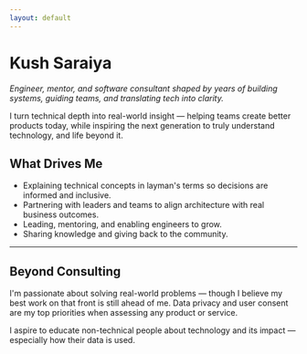 ```yaml
---
layout: default
---
```


# Kush Saraiya

*Engineer, mentor, and software consultant shaped by years of building systems, guiding teams, and translating tech into clarity.*

I turn technical depth into real-world insight — helping teams create better products today, while inspiring the next generation to truly understand technology, and life beyond it.


## What Drives Me

- Explaining technical concepts in layman's terms so decisions are informed and inclusive.
- Partnering with leaders and teams to align architecture with real business outcomes.
- Leading, mentoring, and enabling engineers to grow.
- Sharing knowledge and giving back to the community.

---

## Beyond Consulting

I'm passionate about solving real-world problems — though I believe my best work on that front is still ahead of me.
Data privacy and user consent are my top priorities when assessing any product or service.

I aspire to educate non-technical people about technology and its impact — especially how their data is used.
